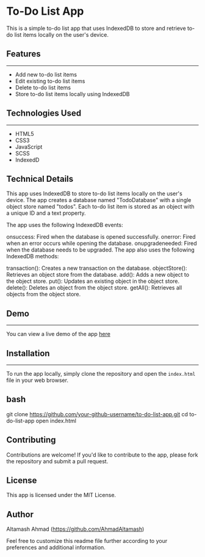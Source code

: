 # To-Do List App

This is a simple to-do list app that uses IndexedDB to store and retrieve to-do list items locally on the user's device.

## Features
--------

* Add new to-do list items
* Edit existing to-do list items
* Delete to-do list items
* Store to-do list items locally using IndexedDB

## Technologies Used
-------------------

* HTML5
* CSS3
* JavaScript
* SCSS
* IndexedD
## Technical Details

This app uses IndexedDB to store to-do list items locally on the user's device. The app creates a database named "TodoDatabase" with a single object store named "todos". Each to-do list item is stored as an object with a unique ID and a text property.

The app uses the following IndexedDB events:

onsuccess: Fired when the database is opened successfully.
onerror: Fired when an error occurs while opening the database.
onupgradeneeded: Fired when the database needs to be upgraded.
The app also uses the following IndexedDB methods:

transaction(): Creates a new transaction on the database.
objectStore(): Retrieves an object store from the database.
add(): Adds a new object to the object store.
put(): Updates an existing object in the object store.
delete(): Deletes an object from the object store.
getAll(): Retrieves all objects from the object store.

## Demo
-----

You can view a live demo of the app [here](https://your-github-username.github.io/to-do-list-app/)

## Installation
------------

To run the app locally, simply clone the repository and open the `index.html` file in your web browser.

## bash
git clone https://github.com/your-github-username/to-do-list-app.git
cd to-do-list-app
open index.html

## Contributing
Contributions are welcome! If you'd like to contribute to the app, please fork the repository and submit a pull request.

## License
This app is licensed under the MIT License.

## Author

Altamash Ahmad (https://github.com/AhmadAltamash)

Feel free to customize this readme file further according to your preferences and additional information.
